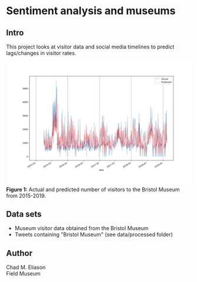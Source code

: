 # Sentiment analysis and museums

## Intro

This project looks at visitor data and social media timelines to predict lags/changes in visitor rates.

![Predicted Visitors](figs/visitors_predicted.png)
**Figure 1:** Actual and predicted number of visitors to the Bristol Museum from 2015-2019.

## Data sets

- Museum visitor data obtained from the Bristol Museum [](https://opendata.bristol.gov.uk)
- Tweets containing "Bristol Museum" (see data/processed folder)

## Author

Chad M. Eliason  
Field Museum
